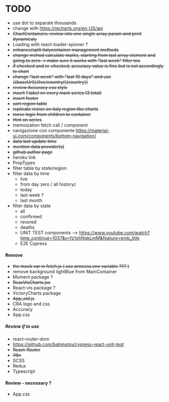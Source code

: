 # TODO

- use dot to separate thousands
- change with https://recharts.org/en-US/api
- ~~ChartContainers: review into one single array param and print dynamicaly~~
- Loading with react-loader-spinner ?
- ~~enhance/split italycontainer management methods~~
- ~~change mehod calculate marks, starting from last array element and going to zero -> make sure it works with "last week" filter too~~
- ~~if checked and re-checked, accuracy value is fine but is not accordingly to chart~~
- ~~change "last week" with "last 10 days" and use {{baseUrl}}/live/country/{{country}}~~
- ~~review Accuracy css style~~
- ~~insert 1 label on every mark series (3 total)~~
- ~~insert footer~~
- ~~sort region table~~
- ~~replicate rezise on italy region like charts~~
- ~~move logic from children to container~~
- ~~Hint on series~~
- memoization fetch call / component
- navigazione con componente https://material-ui.com/components/bottom-navigation/
- ~~data last update time~~
- ~~mention data provider(s)~~
- ~~github author page~~
- heroku link
- PropTypes
- filter table by state/region
- filter data by time
  - live
  - from day zero / all historyc
  - today
  - last week ?
  - last month
- filter data by state
  - all
  - confirmed
  - revored
  - deaths
  - UNIT TEST components --> https://www.youtube.com/watch?time_continue=1037&v=fz1ohNqkLmM&feature=emb_title
  - E2E Cypress

#### Remove

- ~~the mock var in fetch.js ( use process.env variable ?!!? )~~
- remove background lightBlue from MainContainer
- Moment package ?
- ~~ReacVisCharts.jsx~~
- React-vis package ?
- VictoryCharts package
- ~~App_old.js~~
- CRA logo and css
- Accuracy
- App.css

##### Review if to use

- react-router-dom
- https://github.com/bahmutov/cypress-react-unit-test
- ~~React-Router~~
- ~~i18n~~
- SCSS
- Redux
- Typescript

#### Review - necessary ?

- App.css
